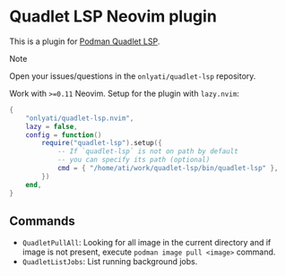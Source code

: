 # Quadlet LSP Neovim plugin

This is a plugin for
[Podman Quadlet LSP](https://github.com/onlyati/quadlet-lsp/).

> [!NOTE]
>
> Open your issues/questions in the `onlyati/quadlet-lsp` repository.

Work with `>=0.11` Neovim. Setup for the plugin with `lazy.nvim`:

```lua
{
    "onlyati/quadlet-lsp.nvim",
    lazy = false,
    config = function()
        require("quadlet-lsp").setup({
            -- If `quadlet-lsp` is not on path by default
            -- you can specify its path (optional)
            cmd = { "/home/ati/work/quadlet-lsp/bin/quadlet-lsp" },
        })
    end,
}
```

## Commands

- `QuadletPullAll`: Looking for all image in the current directory and if image
  is not present, execute `podman image pull <image>` command.
- `QuadletListJobs`: List running background jobs.
